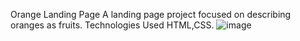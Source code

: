 Orange Landing Page
A landing page project focused on describing oranges as fruits. Technologies Used HTML,CSS.
![image](https://github.com/narayani9120/landing_page/assets/125353066/01a4a8c5-0ae7-4c9b-99e6-1977c2d84c31)

